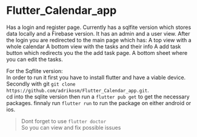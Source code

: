 # Flutter_Calendar_app

Has a login and register page. 
Currently has a sqlfite version which stores data locally
and a Firebase version.
It has an admin and a user view.
After the login you are redirected to the main page which has:
A top view with a whole calendar 
A bottom view with the tasks and their info
A add task button which redirects you the the add task page.
A bottom sheet where you can edit the tasks.





For the Sqflite version: <br />
In order to run it first you have to install flutter and have a viable device. <br />
Secondly with git `git clone https://github.com/adrikosm/Flutter_Calendar_app.git`. <br />
cd into the sqlite version then run a `flutter pub get` to get the necessary packages. 
finnaly run `flutter run` to run the package on either android or ios. <br />

> Dont forget to use `flutter doctor`<br />
> So you can view and fix possible issues 

